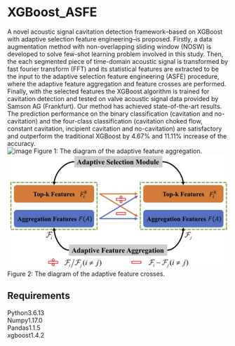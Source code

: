 # XGBoost_ASFE
A novel acoustic signal cavitation detection framework–based on XGBoost with adaptive selection feature engineering–is proposed. Firstly, a data augmentation method with non-overlapping sliding window (NOSW) is developed to solve few-shot learning problem involved in this study. Then, the each segmented piece of time-domain acoustic signal is transformed by fast fourier transform (FFT) and its statistical features are extracted to be the input to the adaptive selection feature engineering (ASFE) procedure, where the adaptive feature aggregation and feature crosses are performed. Finally, with the selected features the XGBoost algorithm is trained for cavitation detection and tested on valve acoustic signal data provided by Samson AG (Frankfurt). Our method has achieved state-of-the-art results. The prediction performance on the binary classification (cavitation and no-cavitation) and the four-class classification (cavitation choked flow, constant cavitation, incipient cavitation and no-cavitation) are satisfactory and outperform the traditional XGBoost by 4.67% and 11.11% increase of the accuracy.
<br>
![image](https://github.com/CavitationDetection/XGBoost_ASFE/blob/main/FeatureAggregation.png)
Figure 1: The diagram of the adaptive feature aggregation.
<br>
![image](https://github.com/CavitationDetection/XGBoost_ASFE/blob/main/FeatureCrosses.png)
Figure 2: The diagram of the adaptive feature crosses.

Requirements
------------
Python3.6.13<br>
Numpy1.17.0<br>
Pandas1.1.5<br>
xgboost1.4.2<br>


